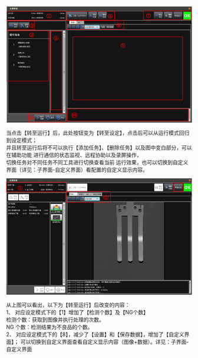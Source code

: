 

![主界面1](image.png)
 
当点击【转至运行】后，此处按钮变为【转至设定】，点击后可以从运行模式回归到设定模式；<br> 
并且转至运行后将不可以执行【添加任务】、【删除任务】以及图中变白部分，可以在辅助功能
进行通信的状态监视、远程协助以及录屏操作，<br>切换任务对不同任务不同工具进行切换查看当前
运行效果，也可以切换到自定义界面（详见：子界面-自定义界面）看配置的自定义显示内容。

![运行界面](image-7.png)

从上图可以看出，以下为【转至运行】后改变的内容：<br> 
1、 对应设定模式下的【1】增加了【检测个数】及【NG个数】<br> 
检测个数：获取到图像并执行处理的次数。 <br> 
NG 个数：检测结果为不良品的个数。 <br> 
2、 对应设定模式下的【8】，减少了【设置】和【保存数据】，增加了【自定义界面】；
可以切换到自定义界面查看自定义显示内容（图像+数据）。详见：子界面-自定义界面